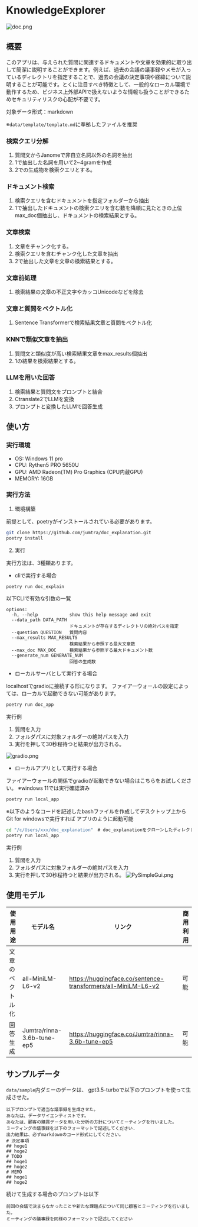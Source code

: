# KnowledgeExplorer

![doc.png](doc/img/ドキュメント説明.png)
## 概要

このアプリは、与えられた質問に関連するドキュメントや文章を効果的に取り出して簡潔に説明することができます。例えば、過去の会議の議事録やメモが入っているディレクトリを指定することで、過去の会議の決定事項や経緯について説明することが可能です。とくに注目すべき特徴として、一般的なローカル環境で動作するため、ビジネス上外部APIで扱えないような情報も扱うことができるためセキュリティリスクの心配が不要です。

対象データ形式：markdown

※`data/template/template.md`に準拠したファイルを推奨

### 検索クエリ分解
1. 質問文からJanomeで非自立名詞以外の名詞を抽出
2. 1で抽出した名詞を用いて2~4gramを作成
3. 2での生成物を検索クエリとする。
### ドキュメント検索
1. 検索クエリを含むドキュメントを指定フォルダーから抽出
2. 1で抽出したドキュメントの検索クエリを含む数を降順に見たときの上位max_doc個抽出し、ドキュメントの検索結果とする。

### 文章検索
1. 文章をチャンク化する。
2. 検索クエリを含むチャンク化した文章を抽出
3. 2で抽出した文章を文章の検索結果とする。

### 文章前処理
1. 検索結果の文章の不正文字やカッコUnicodeなどを除去

### 文章と質問をベクトル化
1. Sentence Transformerで検索結果文章と質問をベクトル化

### KNNで類似文章を抽出
1. 質問文と類似度が高い検索結果文章をmax_results個抽出
2. 1の結果を検索結果とする。

### LLMを用いた回答
1. 検索結果と質問文をプロンプトと結合
2. Ctranslate2でLLMを変換
3. プロンプトと変換したLLMで回答生成
## 使い方
### 実行環境
- OS: Windows 11 pro
- CPU: Rythen5 PRO 5650U
- GPU: AMD Radeon(TM) Pro Graphics (CPU内蔵GPU)
- MEMORY: 16GB
### 実行方法

1. 環境構築

前提として、poetryがインストールされている必要があります。

```sh
git clone https://github.com/jumtra/doc_explanation.git
poetry install
```

2. 実行

実行方法は、3種類あります。

- cliで実行する場合

```sh
poetry run doc_explain
```
以下CLIで有効な引数の一覧

```
options:
  -h, --help            show this help message and exit
  --data_path DATA_PATH
                        ドキュメントが存在するディレクトリの絶対パスを指定
  --question QUESTION   質問内容
  --max_results MAX_RESULTS
                        検索結果から参照する最大文章数
  --max_doc MAX_DOC     検索結果から参照する最大ドキュメント数
  --generate_num GENERATE_NUM
                        回答の生成数
```

- ローカルサーバとして実行する場合

localhostでgradioに接続する形になります。
ファイアーウォールの設定によっては、ローカルで起動できない可能があります。

```sh
poetry run doc_app
```


実行例
1. 質問を入力
2. フォルダパスに対象フォルダーの絶対パスを入力
3. 実行を押して30秒程待つと結果が出力される。

![gradio.png](doc/img/gradio結果.png)


- ローカルアプリとして実行する場合

ファイアーウォールの関係でgradioが起動できない場合はこちらをお試しください。
※windows 11では実行確認済み

```sh
poetry run local_app
```
※以下のようなコードを記述したbashファイルを作成してデスクトップ上からGit for windowsで実行すれば
アプリのように起動可能
```sh
cd "/c/Users/xxx/doc_explanation"　# doc_explanationをクローンしたディレクトリのパス
poetry run local_app
```

実行例
1. 質問を入力
2. フォルダパスに対象フォルダーの絶対パスを入力
3. 実行を押して30秒程待つと結果が出力される。
![PySimpleGui.png](doc/img/pySimpleGUI.png)

## 使用モデル

|使用用途|モデル名|リンク| 商用利用|
|---|---|---|---|
|文章のベクトル化|all-MiniLM-L6-v2|https://huggingface.co/sentence-transformers/all-MiniLM-L6-v2|可能|
|回答生成|Jumtra/rinna-3.6b-tune-ep5|https://huggingface.co/Jumtra/rinna-3.6b-tune-ep5|可能|

## サンプルデータ
`data/sample`内ダミーのデータは、
gpt3.5-turboで以下のプロンプトを使って生成させた。

```
以下プロンプトで適当な議事録を生成させた。
あなたは、データサイエンティストです。
あなたは、顧客の購買データを用いた分析の方針についてミーティングを行いました。
ミーティングの議事録を以下のフォーマットで記述してください.
出力結果は、必ずmarkdownのコード形式にしてください。
# 決定事項
## hoge1
## hoge2
# TODO
## hoge1
## hoge2
# MEMO
## hoge1
## hoge2
```

続けて生成する場合のプロンプトは以下
```
前回の会議で決まらなかったことや新たな課題点について同じ顧客とミーティングを行いました。
ミーティングの議事録を同様のフォーマットで記述してください
```
